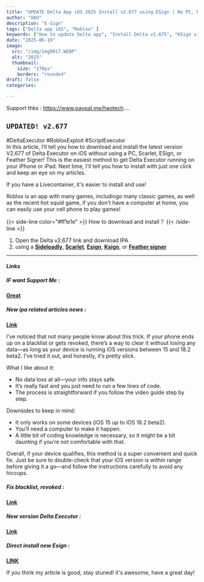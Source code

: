 ```yaml
---
title: "UPDATE Delta App iOS 2025 Install v2.677 using ESign | No PC, No Revoke!"
author: "HAO"
description: "E-Sign"
tags: ["Delta app iOS", "Roblox" ]
keywords: ["How to update Delta app", "Install Delta v2.675", "KSign sign IPA iOS", "iOS 17 / iOS 18 IPA installer"]
date: "2025-06-19"
image:
  src: "/img/img9917.WEBP"
  alt: "2025"
  thumbnail:
    size: "170px"
    borders: "rounded"
draft: false
categories:

---
```


Support thks : https://www.paypal.me/haotech....
<!--more-->

## **`UPDATED! v2.677`**

#DeltaExecutor #RobloxExploit #ScriptExecutor  
In this article, I’ll tell you how to download and install the latest version V2.677 of Delta Executor on iOS without using a PC, Scarlet, ESign, or Feather Signer! This is the easiest method to get Delta Executor running on your iPhone or iPad. Next time, I'll tell you how to install with just one click and keep an eye on my articles.

If you have a Livecontainer, it's easier to install and use!

Roblox is an app with many games, includingo many classic games, as well as the recent hot squid game, if you don't have a computer at home, you can easily use your cell phone to play games!

{{< side-line color="#ff1e1e" >}}
How to download and install？
{{< /side-line >}}

1. Open the Delta v2.677 link and download IPA
2. using a **[Sideloadly](https://sideloadly.io/)**, **[Scarlet](https://haee.dpdns.org/post/scarlet-fix-250424/)**, **[Esign](https://haee.dpdns.org/post/esign-250530/)**, **[Ksign](https://haee.dpdns.org/post/ksign_250524/)**, or **[Feather signer](https://haee.dpdns.org/post/feather250309/)** 

---

#### **Links**

##### **<font style="background: "> IF want Support Me :</font>** 
**[Great](https://www.paypal.me/haotech)**

##### **<font style="background: "> New ipa related articles news : </font>** 
**[Link](https://www.patreon.com/hao8?utm_medium=unknown&utm_source=join_link&utm_campaign=creatorshare_creator&utm_content=copyLink)**

I’ve noticed that not many people know about this trick. If your phone ends up on a blacklist or gets revoked, there’s a way to clear it without losing any data—as long as your device is running iOS versions between 15 and 18.2 beta2. I’ve tried it out, and honestly, it’s pretty slick.

What I like about it:

- No data loss at all—your info stays safe.
- It’s really fast and you just need to run a few lines of code.
- The process is straightforward if you follow the video guide step by step.

Downsides to keep in mind:

- It only works on some devices (iOS 15 up to iOS 18.2 beta2).
- You’ll need a computer to make it happen.
- A little bit of coding knowledge is necessary, so it might be a bit daunting if you’re not comfortable with that.

Overall, if your device qualifies, this method is a super convenient and quick fix. Just be sure to double-check that your iOS version is within range before giving it a go—and follow the instructions carefully to avoid any hiccups.

##### **<font style="background:  "> Fix blacklist, revoked :</font>** 
**[Link](https://haee.dpdns.org/post/fixverify-250318/)**

##### **<font style="background:  "> New version Delta Executor :</font>** 
**[Link](https://www.mediafire.com/file/6ba7884hr27wje0/DeltaScriptHubV3Spoofed%7BV2.677.762%7D.ipa/file?dkey=bevy08thnai&r=42)**

##### **<font style="background:  "> Direct install new Esign :</font>** 
**[LINK](https://haee.dpdns.org/post/esign250618/)**

If you think my article is good, stay stuned! it's awesome, have a great day!

